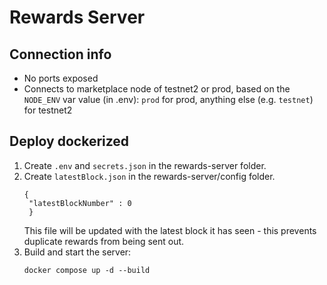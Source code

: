 # Rewards Server

## Connection info
- No ports exposed
- Connects to marketplace node of testnet2 or prod, based on the `NODE_ENV` var value (in .env): `prod` for prod, anything else (e.g. `testnet`) for testnet2 

## Deploy dockerized

1. Create `.env` and `secrets.json` in the rewards-server folder.
2. Create `latestBlock.json` in the rewards-server/config folder.
   ```
   {
    "latestBlockNumber" : 0
    }   
   ```
   This file will be updated with the latest block it has seen - this prevents duplicate rewards from being sent out.
3. Build and start the server:
    ```
    docker compose up -d --build
    ```
